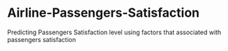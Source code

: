 # Airline-Passengers-Satisfaction
Predicting Passengers Satisfaction level using factors that associated with passengers satisfaction
